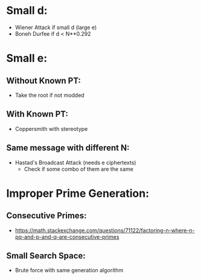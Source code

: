 # Small d:

- Wiener Attack if small d (large e)
- Boneh Durfee if d < N**0.292

# Small e:

## Without Known PT:

- Take the root if not modded

## With Known PT:

- Coppersmith with stereotype

## Same message with different N:

- Hastad's Broadcast Attack (needs e ciphertexts)
  - Check if some combo of them are the same

# Improper Prime Generation:

## Consecutive Primes:

- https://math.stackexchange.com/questions/71122/factoring-n-where-n-pq-and-p-and-q-are-consecutive-primes

## Small Search Space:

- Brute force with same generation algorithm